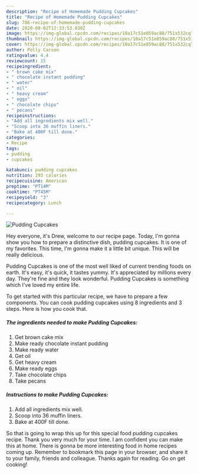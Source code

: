 ```yaml
---
description: "Recipe of Homemade Pudding Cupcakes"
title: "Recipe of Homemade Pudding Cupcakes"
slug: 786-recipe-of-homemade-pudding-cupcakes
date: 2020-08-02T12:33:53.830Z
image: https://img-global.cpcdn.com/recipes/10a17c51e859ac88/751x532cq70/pudding-cupcakes-recipe-main-photo.jpg
thumbnail: https://img-global.cpcdn.com/recipes/10a17c51e859ac88/751x532cq70/pudding-cupcakes-recipe-main-photo.jpg
cover: https://img-global.cpcdn.com/recipes/10a17c51e859ac88/751x532cq70/pudding-cupcakes-recipe-main-photo.jpg
author: Polly Carson
ratingvalue: 4.4
reviewcount: 15
recipeingredient:
- " brown cake mix"
- " chocolate instant pudding"
- " water"
- " oil"
- " heavy cream"
- " eggs"
- " chocolate chips"
- " pecans"
recipeinstructions:
- "Add all ingredients mix well."
- "Scoop into 36 muffin liners."
- "Bake at 400F till done."
categories:
- Recipe
tags:
- pudding
- cupcakes

katakunci: pudding cupcakes 
nutrition: 293 calories
recipecuisine: American
preptime: "PT14M"
cooktime: "PT45M"
recipeyield: "3"
recipecategory: Lunch

---
```



![Pudding Cupcakes](https://img-global.cpcdn.com/recipes/10a17c51e859ac88/751x532cq70/pudding-cupcakes-recipe-main-photo.jpg)

Hey everyone, it's Drew, welcome to our recipe page. Today, I'm gonna show you how to prepare a distinctive dish, pudding cupcakes. It is one of my favorites. This time, I'm gonna make it a little bit unique. This will be really delicious.



Pudding Cupcakes is one of the most well liked of current trending foods on earth. It's easy, it's quick, it tastes yummy. It's appreciated by millions every day. They're fine and they look wonderful. Pudding Cupcakes is something which I've loved my entire life.


To get started with this particular recipe, we have to prepare a few components. You can cook pudding cupcakes using 8 ingredients and 3 steps. Here is how you cook that.

<!--inarticleads1-->

##### The ingredients needed to make Pudding Cupcakes:

1. Get  brown cake mix
1. Make ready  chocolate instant pudding
1. Make ready  water
1. Get  oil
1. Get  heavy cream
1. Make ready  eggs
1. Take  chocolate chips
1. Take  pecans




<!--inarticleads2-->

##### Instructions to make Pudding Cupcakes:

1. Add all ingredients mix well.
1. Scoop into 36 muffin liners.
1. Bake at 400F till done.




So that is going to wrap this up for this special food pudding cupcakes recipe. Thank you very much for your time. I am confident you can make this at home. There is gonna be more interesting food in home recipes coming up. Remember to bookmark this page in your browser, and share it to your family, friends and colleague. Thanks again for reading. Go on get cooking!
